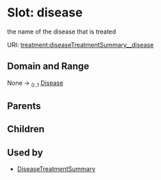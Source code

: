
# Slot: disease


the name of the disease that is treated

URI: [treatment:diseaseTreatmentSummary__disease](http://w3id.org/ontogpt/treatments/diseaseTreatmentSummary__disease)


## Domain and Range

None &#8594;  <sub>0..1</sub> [Disease](Disease.md)

## Parents


## Children


## Used by

 * [DiseaseTreatmentSummary](DiseaseTreatmentSummary.md)
